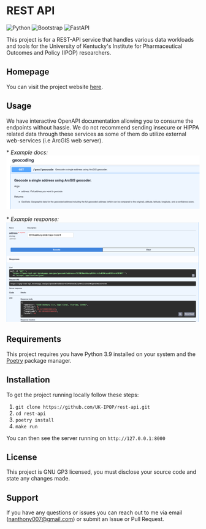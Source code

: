 # REST API

<img alt="Python" src="https://img.shields.io/badge/python-blue.svg?style=for-the-badge&logo=python&logoColor=yellow"/> <img alt="Bootstrap" src="https://img.shields.io/badge/bootstrap-%23563D7C.svg?style=for-the-badge&logo=bootstrap&logoColor=white"/> <img alt="FastAPI" src="https://img.shields.io/badge/fastapi-teal.svg?style=for-the-badge&logo=fastapi&logoColor=white"/>

This project is for a REST-API service that handles various data workloads and tools for the
University of Kentucky's Institute for Pharmaceutical Outcomes and Policy (IPOP) researchers.

## Homepage

You can visit the project website [here](https://ipop-rest-api.herokuapp.com).

## Usage

We have interactive OpenAPI documentation allowing you to consume the endpoints without hassle. We do not recommend sending insecure or HIPPA related data through these services as some of them do utilize external web-services (i.e ArcGIS web server).

\* _Example docs:_
![Example documentation](resources/example-docs.png)

\* _Example response:_
![Example response](resources/example-results.png)

## Requirements

This project requires you have Python 3.9 installed on your system and the
[Poetry](https://python-poetry.org) package manager.

## Installation

To get the project running locally follow these steps:

1. `git clone https://github.com/UK-IPOP/rest-api.git`
2. `cd rest-api`
3. `poetry install`
4. `make run`

You can then see the server running on `http://127.0.0.1:8000`

## License

This project is GNU GP3 licensed, you must disclose your source code and state any changes made.

## Support

If you have any questions or issues you can reach out to me via email (nanthony007@gmail.com) or submit an Issue or Pull Request.
